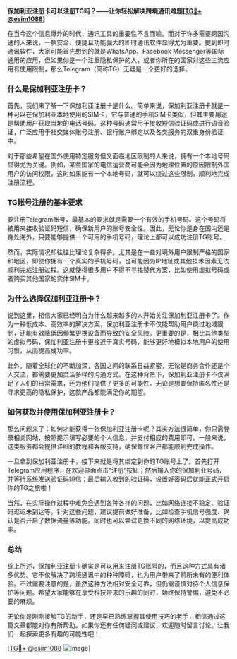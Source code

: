 **保加利亚注册卡可以注册TG吗？——让你轻松解决跨境通讯难题[[TG💪+ @esim1088](https://t.me/s/esim1088)]**

在当今这个信息爆炸的时代，通讯工具的重要性不言而喻。而对于许多需要跨国沟通的人来说，一款安全、便捷且功能强大的即时通讯软件显得尤为重要。提到即时通讯软件，大家可能首先想到的就是WhatsApp、Facebook Messenger等国际通用的应用，但如果你是一个注重隐私保护的人，或者你所在的国家对这些主流应用有使用限制，那么Telegram（简称TG）无疑是一个更好的选择。

### 什么是保加利亚注册卡？

首先，我们来了解一下保加利亚注册卡是什么。简单来说，保加利亚注册卡就是一种可以在保加利亚本地使用的SIM卡，它与普通的手机SIM卡类似，但其主要用途是帮助用户获取当地的电话号码。这种号码通常用于接收短信验证码或进行语音验证，广泛应用于社交媒体账号注册、银行账户绑定以及各类服务的双重身份验证中。

对于那些希望在国外使用特定服务但又面临地区限制的人来说，拥有一个本地号码显得尤为关键。例如，某些国家的电信运营商可能会因为地理位置的原因限制外国用户的访问权限，这时如果能有一个本地号码，就可以绕过这些限制，顺利地完成注册流程。

### TG账号注册的基本要求

要注册Telegram账号，最基本的要求就是需要一个有效的手机号码。这个号码将被用来接收验证码短信，确保新用户的账号安全性。因此，无论你是身在国内还是身处海外，只要能够提供一个可用的手机号码，理论上都可以成功注册TG账号。

然而，实际情况却往往比理论复杂得多。尤其是在一些对境外用户限制严格的国家和地区，即使你拥有一个真实的手机号码，也可能因为IP地址或其他技术因素无法顺利完成注册过程。这就使得很多用户不得不寻找替代方案，比如使用虚拟号码或者购买其他国家的实体SIM卡。

### 为什么选择保加利亚注册卡？

说到这里，相信大家已经明白为什么越来越多的人开始关注保加利亚注册卡了。作为一种低成本、高效率的解决方案，保加利亚注册卡不仅能帮助用户绕过地域限制，还能有效降低因频繁更换设备而导致的安全风险。更重要的是，相比其他类型的虚拟号码，保加利亚注册卡更接近于真实号码，能够更好地模拟本地用户的使用习惯，从而提高成功率。

此外，随着全球化的不断加深，各国之间的联系日益紧密，无论是商务合作还是个人交流，都需要更加灵活多样的沟通方式。在这种背景下，保加利亚注册卡不仅满足了人们的日常需求，还为他们提供了更多的可能性。无论是想要保持匿名性还是寻求更高的隐私保护，这款产品都能满足你的期望。

### 如何获取并使用保加利亚注册卡？

那么问题来了：如何才能获得一张保加利亚注册卡呢？其实方法很简单，你只需登录相关网站，按照提示填写必要的个人信息，并支付相应的费用即可。一般来说，这类服务都会提供详细的教程和客服支持，确保每位客户都能顺利完成操作。

一旦拿到保加利亚注册卡，接下来就是将其绑定到你的TG账号上了。首先打开Telegram应用程序，在欢迎界面点击“注册”按钮；然后输入你的保加利亚号码，并等待系统发送验证码短信；最后输入收到的验证码，设置好密码后就能正式开启你的TG之旅啦！

当然，在实际操作过程中难免会遇到各种各样的问题，比如网络连接不稳定、验证码迟迟未到达等。针对这些问题，建议提前做好准备，比如检查手机信号强度、确认是否开启了数据流量等功能。同时也可以尝试更换不同的网络环境，以提高成功率。

### 总结

综上所述，保加利亚注册卡确实是可以用来注册TG账号的，而且这种方式具有诸多优势。它不仅解决了跨境通讯中的种种障碍，也为用户带来了前所未有的便利体验。不过需要注意的是，虽然这种方法相对安全可靠，但仍需谨慎对待个人信息保护等问题。希望大家能够在享受科技带来的乐趣的同时，始终保持警惕，避免不必要的麻烦。

无论你是刚刚接触TG的新手，还是早已熟练掌握其使用技巧的老手，相信通过这篇文章都能对你有所帮助。如果你还有任何疑问或建议，欢迎随时留言讨论。让我们一起探索更多有趣的可能性吧！

[[TG💪+ @esim1088](https://t.me/s/esim1088) ![Image](https://i.postimg.cc/4NQfJmqS/Snipaste-2025-05-13-00-14-12.png)]